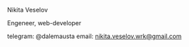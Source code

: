 Nikita Veselov
<p>Engeneer, web-developer</p>

telegram: @dalemausta
email: nikita.veselov.wrk@gmail.com


